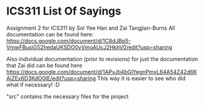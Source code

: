 # ICS311 List Of Sayings
 Assignment 2 for ICS311 by Sol Yee Han and Zai Tangjian-Burns
All documentation can be found here: 
https://docs.google.com/document/d/1C8dJBp5-VmwFBusiG52hedaUKSDO0vVmoAUcJ2HkhV0/edit?usp=sharing

Also individual documentation (prior to revisions) for just the documentation that Zai did can be found here 
https://docs.google.com/document/d/1APvJti4bGlYegnPmxL64A54Z42d6KAiZEx6D3KdO0IE/edit?usp=sharing
This way it is easier to see who did what if necessary! :D

"src" contains the necessary files for the project